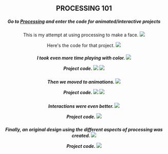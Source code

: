 <html>
	<head>
	</head>
	<body>
		<header>
			<section>
				<h1>PROCESSING 101</h1>
				<h5>Go to <a href="https://hello.processing.org/editor/">Processing</a> and enter the code for animated/interactive projects
				</h5>
					<p>This is my attempt at using processing to make a face. <img src="processingshapes.png"> <p>Here's the code for that project. <img src="processingshapescode.png">
			</section>
			<section>
				<h5>I took even more time playing with color. <img src="processingcolorsimage.png"> <p>Project code. <img src="processingcolorscode.png"> <img src="processsingcolorscode2.png">
				</p>
			</section>
			<section>
				<h5>Then we moved to animations. <img src="processinganimateimage.png"> <p>Project code. <img src="processinganimatecode.png"> <img src="processinganimatecode2.png">
				</p>
			</section>
			<section>
				<h5>Interactions were even better. <img src="processinginteractimage.png"> <p>Project code. <img src="processinginteractcode.png"> 
				</p>
			</section>
			<section>
				<h5>Finally, an original design using the different aspects of processing was created. <img src="processingorignialimage.png"> <p>Project code. <img src="processingorignialimagecode.png"> 
				</p>
			</section>
		</header>
	</body>
</html>
